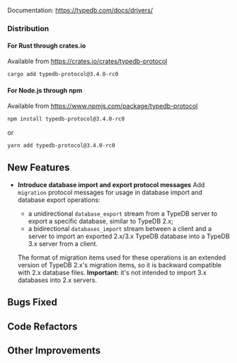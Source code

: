 Documentation: https://typedb.com/docs/drivers/

### Distribution

#### For Rust through crates.io

Available from https://crates.io/crates/typedb-protocol

```sh
cargo add typedb-protocol@3.4.0-rc0
```

#### For Node.js through npm

Available from https://www.npmjs.com/package/typedb-protocol

```sh
npm install typedb-protocol@3.4.0-rc0
```
or
```sh
yarn add typedb-protocol@3.4.0-rc0
```


## New Features
- **Introduce database import and export protocol messages**
  Add `migration` protocol messages for usage in database import and database export operations:
  * a unidirectional `database_export` stream from a TypeDB server to export a specific database, similar to TypeDB 2.x;
  * a bidirectional `databases_import` stream between a client and a server to import an exported 2.x/3.x TypeDB database into a TypeDB 3.x server from a client.
  
  The format of migration items used for these operations is an extended version of TypeDB 2.x's migration items, so it is backward compatible with 2.x database files. **Important:** it's not intended to import 3.x databases into 2.x servers.
  
  

## Bugs Fixed


## Code Refactors


## Other Improvements

    
